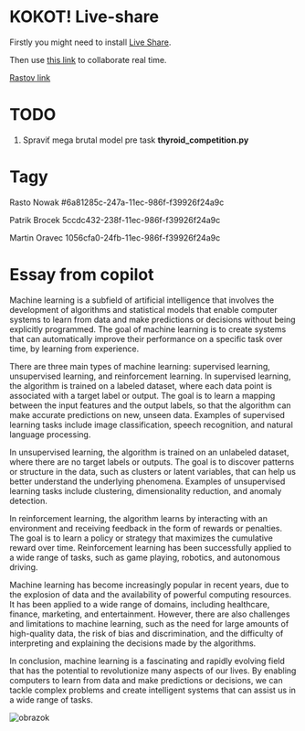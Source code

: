 #  KOKOT! Live-share
Firstly you might need to install [Live Share](https://marketplace.visualstudio.com/items?itemName=MS-vsliveshare.vsliveshare).

Then use [this link](https://prod.liveshare.vsengsaas.visualstudio.com/join?4300E68F7A71705BE6E1E788894D106B4643) to collaborate real time.

[Rastov link](https://prod.liveshare.vsengsaas.visualstudio.com/join?3A317AB245D853BB44D72D6587DF6B51C455)

# TODO 

1. Spraviť mega brutal model pre task **thyroid_competition.py**

# Tagy

Rasto Nowak
#6a81285c-247a-11ec-986f-f39926f24a9c

Patrik Brocek
5ccdc432-238f-11ec-986f-f39926f24a9c

Martin Oravec
1056cfa0-24fb-11ec-986f-f39926f24a9c

# Essay from copilot

Machine learning is a subfield of artificial intelligence that involves the development of algorithms and statistical models that enable computer systems to learn from data and make predictions or decisions without being explicitly programmed. The goal of machine learning is to create systems that can automatically improve their performance on a specific task over time, by learning from experience.

There are three main types of machine learning: supervised learning, unsupervised learning, and reinforcement learning. In supervised learning, the algorithm is trained on a labeled dataset, where each data point is associated with a target label or output. The goal is to learn a mapping between the input features and the output labels, so that the algorithm can make accurate predictions on new, unseen data. Examples of supervised learning tasks include image classification, speech recognition, and natural language processing.

In unsupervised learning, the algorithm is trained on an unlabeled dataset, where there are no target labels or outputs. The goal is to discover patterns or structure in the data, such as clusters or latent variables, that can help us better understand the underlying phenomena. Examples of unsupervised learning tasks include clustering, dimensionality reduction, and anomaly detection.

In reinforcement learning, the algorithm learns by interacting with an environment and receiving feedback in the form of rewards or penalties. The goal is to learn a policy or strategy that maximizes the cumulative reward over time. Reinforcement learning has been successfully applied to a wide range of tasks, such as game playing, robotics, and autonomous driving.

Machine learning has become increasingly popular in recent years, due to the explosion of data and the availability of powerful computing resources. It has been applied to a wide range of domains, including healthcare, finance, marketing, and entertainment. However, there are also challenges and limitations to machine learning, such as the need for large amounts of high-quality data, the risk of bias and discrimination, and the difficulty of interpreting and explaining the decisions made by the algorithms.

In conclusion, machine learning is a fascinating and rapidly evolving field that has the potential to revolutionize many aspects of our lives. By enabling computers to learn from data and make predictions or decisions, we can tackle complex problems and create intelligent systems that can assist us in a wide range of tasks.

![obrazok](https://i.itworldcanada.com/wp-content/uploads/2023/08/GettyImages-1448152453-696x391.jpg)
